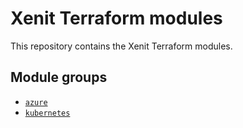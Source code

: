 # Xenit Terraform modules

This repository contains the Xenit Terraform modules.

## Module groups

- [`azure`](modules/azure/README.md)
- [`kubernetes`](modules/kubernetes/README.md)
